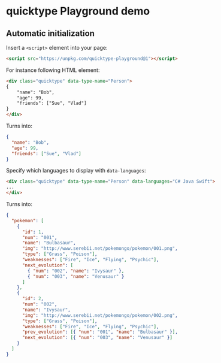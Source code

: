 <!DOCTYPE html>

<html>
<head>
  <meta charset="UTF-8">
  <title>quicktype Playground examples</title>
  <link rel="stylesheet" href="examples.css">
  <link rel="stylesheet" href="examples-highlight.css">
  <style>
  .markdown-body {
		max-width: 980px;
		margin: 50px auto;
	}
  </style>
  <script src="../playground.js"></script>
</head>
<body class="markdown-body">

# quicktype Playground demo

## Automatic initialization

Insert a `<script>` element into your page:

```html
<script src="https://unpkg.com/quicktype-playground@1"></script>
```

For instance following HTML element:

```html
<div class="quicktype" data-type-name="Person">
{
    "name": "Bob",
    "age": 99,
    "friends": ["Sue", "Vlad"]
}
</div>
```

Turns into:

<div class="quicktype" data-type-name="Person">

```json
{
  "name": "Bob",
  "age": 99,
  "friends": ["Sue", "Vlad"]
}
```

</div>

Specify which languages to display with `data-languages`:

```html
<div class="quicktype" data-type-name="Person" data-languages="C# Java Swift">
...
</div>
```

Turns into:

<div class="quicktype" data-type-name="Person" data-languages="C# Java Swift">

```json
{
  "pokemon": [
    {
      "id": 1,
      "num": "001",
      "name": "Bulbasaur",
      "img": "http://www.serebii.net/pokemongo/pokemon/001.png",
      "type": ["Grass", "Poison"],
      "weaknesses": ["Fire", "Ice", "Flying", "Psychic"],
      "next_evolution": [
        { "num": "002", "name": "Ivysaur" },
        { "num": "003", "name": "Venusaur" }
      ]
    },
    {
      "id": 2,
      "num": "002",
      "name": "Ivysaur",
      "img": "http://www.serebii.net/pokemongo/pokemon/002.png",
      "type": ["Grass", "Poison"],
      "weaknesses": ["Fire", "Ice", "Flying", "Psychic"],
      "prev_evolution": [{ "num": "001", "name": "Bulbasaur" }],
      "next_evolution": [{ "num": "003", "name": "Venusaur" }]
    }
  ]
}
```

</div>

</body>
</html>
